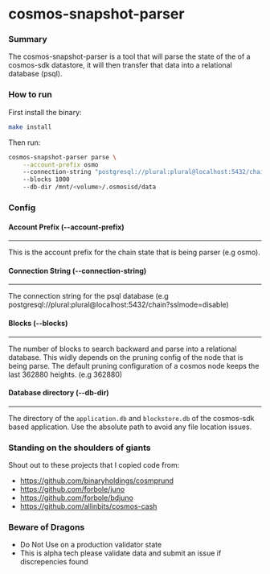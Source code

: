 # cosmos-snapshot-parser

### Summary

The cosmos-snapshot-parser is a tool that will parse the state of the of a cosmos-sdk datastore, it will then transfer that data into a relational database (psql).

### How to run

First install the binary:

```bash
make install
```

Then run:
```bash
cosmos-snapshot-parser parse \
	--account-prefix osmo
	--connection-string "postgresql://plural:plural@localhost:5432/chain?sslmode=disable" 
	--blocks 1000 
	--db-dir /mnt/<volume>/.osmosisd/data
```

### Config

#### Account Prefix (--account-prefix)

---

This is the account prefix for the chain state that is being parser (e.g osmo).

#### Connection String (--connection-string)

---

The connection string for the psql database (e.g postgresql://plural:plural@localhost:5432/chain?sslmode=disable)

#### Blocks (--blocks)

---

The number of blocks to search backward and parse into a relational database. This widly depends on the pruning config of the node that is being parse. The default pruning configuration of a cosmos node keeps the last 362880 heights. (e.g 362880)

#### Database directory (--db-dir)

---

The directory of the `application.db` and `blockstore.db` of the cosmos-sdk based application. Use the absolute path to avoid any file location issues.


### Standing on the shoulders of giants

Shout out to these projects that I copied code from:

 - https://github.com/binaryholdings/cosmprund
 - https://github.com/forbole/juno
 - https://github.com/forbole/bdjuno
 - https://github.com/allinbits/cosmos-cash

### Beware of Dragons

 - Do Not Use on a production validator state
 - This is alpha tech please validate data and submit an issue if discrepencies found
